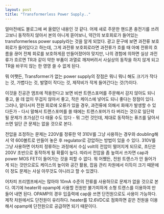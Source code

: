 ```yaml
---
layout: post
title: "Transformerless Power Supply.."
---
```


얼마전에도 블로그에 써 올렸던 내용인 것 같다. 어제 새로 주문한 핸드폰 충전기를 쓰려고보니 동작하지 않아서 본의 아니게 뜯어보니, 약간의 보호회로가 들어있는 transformerless power supply라는 것을 알게 되었다. 광고 문구에 보면 과전류 보호회로가 들어있다고 하는데, 그게 과전류 보호회로라면 과전류가 흐를 때 아예 전류의 흐름을 끊어 전체 회로를 보호하게끔 만들어졌어야 맞지만, 나의 경험에 의하면 실상 과전류가 흐르면 TR과 같이 약한 부품이 과열로 깨져버려서 사실상의 동작을 하지 않게 되고 TR을 바꾸지 않는 한 영영 쓸 수 없게 된다. 

뭐 어쨋든, Transformer가 없는 power supply의 장점은 뭐니 뭐니 해도 크기가 작다는 것, 가볍다는 것, 발열이 작다는 것, 제작비가 작게 들어간다는 것(?)이다. 

이것을 진공관 앰프에 적용한다고 보면 비싼 트랜스포머를 주문해서 감지 않아도 되니 좋고, 쓸 데 없이 무겁지 않아서 좋고, 작은 케이스에 넣어도 되니 좋다는 장점이 있다. 그러나, 알다시피 전원 회로에 오류가 있을 경우, 과전류에 의해서 화재가 발생할 수 있다든가 - 다시 말해서 트랜스포머를 쓸 때에는 트랜스포머가 타 버리는 것으로 일단락 될 문제가 초가삼간 다 태울 수도 있다 - 뭐 그런 것인데, 제대로 동작하는 퓨즈를 달아서 쓰면 일단 큰 문제는 없을 것으로 본다.

전압을 조정하는 문제는 220V를 정류한 약 310V를 그냥 사용하는 경우와 doubling해서 약 600볼트로 만들어 놓은 후 regulator로 강압하는 방법이 있을 수 있다. 310V를 그냥 사용하면 어차피 정류하는 과정에서 수십 volt의 전압이 떨어지게 되므로, 초단은 200V 초반으로 동작하게 될 확률이 높다. 따라서 전압을 좀 높여서 쓰자면 cap과 power MOS FET이 들어가는 것을 피할 수 없다. 뭐 어쨌든, 전원 트랜스가 안 들어가게 되는 것만으로도 케이스의 높이와 공간 활용, 잡음 관리 차원에서 이득이 크기 때문에 이 정도 문제는 사실 아무것도 아니라고 할 수 있겠다.

어차피 프리앰프에서는 많아야 10mA 수준의 전류를 사용하므로 문제가 없을 것으로 본다. 여기에 heater와 opamp에 사용할 전원만 불가피하게 소형 트랜스를 이용하여 만들어 내면 된다. OPAMP의 경우 입출력에 cap을 쓰면 단전원으로도 사용이 가능하다. 제작 차원에서도 단전원이 유리하다. heater를 12.6VDC로 점화하면 같은 전원을 이용해서 opamp에 단전원으로 공급하면 되기 때문이다.



